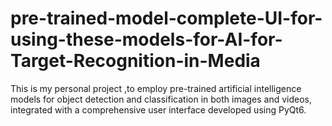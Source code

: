 # pre-trained-model-complete-UI-for-using-these-models-for-AI-for-Target-Recognition-in-Media
This is my personal project ,to employ pre-trained artificial intelligence models for object detection and classification in both images and videos, integrated with a comprehensive user interface developed using PyQt6.
